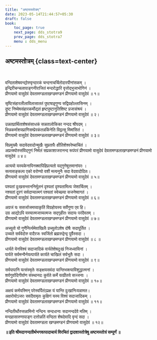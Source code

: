 ```yaml
---
title: "अष्टमस्तोत्रम्‌"
date: 2023-05-14T21:44:57+05:30
draft: false
book:
    toc_page: true
    next_page: dds_stotra9
    prev_page: dds_stotra7
    menu : dds_menu
---
```




## अष्टमस्तोत्रम्‌ {class=text-center}

<br/>


वन्दिताशेषवन्द्योरुवृन्दारकं चन्दनाचर्चितोदारपीनांसकम्‌ ।  
इन्द्रिरीचन्चलापाङ्गनीराजितं मन्दरोद्धारि वृत्तोद्भुजाभोगिनं ।  
प्रीणयामो वासुदेवं देवतामण्डलाखण्डमण्डनं प्रीणयामो वासुदेवं ॥ १॥

सृष्टिसंहारलीलाविलासाततं पुष्टषाइ्गुण्य सद्विग्रहोल्लासिनम्‌ ।  
दुष्ट निष्येषसंहारकर्मोद्यतं हृष्टपुष्टानुतिशिष्ट प्रजासंश्रयं ।  
प्रीणयामो वासुदेवं देवतामण्डलाखण्डमण्डनं प्रीणयामो वासुदेवं ॥ २।  

उन्नतप्रार्थिताशेषसंसाधकं सन्नतालोकिका नन्दद श्रीपदम्‌ ।  
भिन्नकर्माशयप्राणिसम्प्रेरकंतन्नकिंनेति विद्वत्सु मिमांसितं ।  
प्रीणयामो वासुदेवं देवतामण्डलाखण्डमण्डनं प्रीणयामो वासुदेवं ॥ ३॥

विप्रमुख्यैः सदावेदवादोन्मुखैः सुप्रतापैः क्षीतिशेश्वरेष्चाचिंतं ।  
अप्रत्क्योरुसंविद्गुणं निर्मलं सप्रकाशाजरानन्द रूपंपरं
प्रीणयामो वासुदेवं देवतामण्डलाखण्डमण्डनं प्रीणयामो वासुदेवं ॥ ४॥

अत्ययो यस्यकेनापिनक्वापिहिप्रत्यतो यद्गुणेषूत्तमानांपरः ।  
सत्यसङ्कल्प एको वरोण्यो वशी मत्यनूनैः सदा वेदवादोदितः।  
प्रीणयामो वासुदेवं देवतामण्डलाखण्डमण्डनं प्रीणयामो वासुदेवं ॥ ५॥

पश्यतां दुःखसन्ताननिर्मूलनं दृश्यतां दृश्यतामित्य जेशार्चितम्‌ ।  
नश्यतां दूरगं सर्वदाप्यात्मगं पश्यतां स्वेच्छया सजनेष्वागतं ।  
प्रीणयामो वासुदेवं देवतामण्डलाखण्डमण्डनं प्रीणयामो वासुदेवं ॥ ६॥

अग्रजं यः ससर्जाजमग्र्याकृतिं विग्रहोयस्य सर्वेगुणा एव हि।  
उग्र आद्योऽपि यस्यात्मजाग्र्यत्मजः सद्गृहीतः सदायः परंदैवतम्‌ ।  
प्रीणयामो वासुदेवं देवतामण्डलाखण्डमण्डनं प्रीणयामो वासुदेवं ॥ ७॥

अच्युतो यो गुणैनिर्त्यमेवाखिलैः प्रच्युतोऽशेष दोषैः सदापूर्तित ।  
उच्यते सर्ववेदोरु वादैरजः स्वर्जितो ब्रह्मरुद्रेन्द्र पूर्वैस्सदा ।  
प्रीणयामो वासुदेवं देवतामण्डलाखण्डमण्डनं प्रीणयामो वासुदेवं ॥ ८ ॥

धार्यते येनविश्वं सदाजादिकं वार्यतेशेषदुःखं निजध्यायिनां ।  
पार्यते सर्वमन्यैर्नयत्पार्यते कार्यते चाखिलं सर्वभूतैः सदा ।  
प्रीणयामो वासुदेवं देवतामण्डलाखण्डमण्डनं प्रीणयामो वासुदेवं ॥ ९॥

सर्वपापानि यत्संस्मृतेः सङ्क्षयसवंदा यान्तिभक्त्याविशुद्धात्मनां ।  
शर्वगुर्वादिगीर्वाण संस्थानदः कुर्वते कर्मे यत्प्रीतये सज्जनाः ।  
प्रीणयामो वासुदेवं देवतामण्डलाखण्डमण्डनं प्रीणयामो वासुदेवं ॥ १०॥

अक्षयं कर्मयस्मिन्‌ परेस्वर्पितंऽप्रक्ष यं यान्ति दुःखानिःयन्नामत।  
अक्षरोयोऽजरः सवंदैवामृतः कुक्षिगं यस्य विश्वं सदाजादिकम्‌ ।  
प्रीणयामो वासुदेवं देवतामण्डलाखण्डमण्डनं प्रीणयामो वासुदेवं ॥ ११॥

नन्दितीर्थोरुसन्नामिनो नन्दिनः सन्दधानाः सदानन्ददेवे मतिम्‌ ।  
मन्दहासारुणापाङ्ग दत्तोन्नतिं वन्दिता शेषदेवादि वृन्दं सदा ।  
प्रीणयामो वासुदेवं देवतामण्डला खण्डमण्डनं प्रीणयामो वासुदेवं ॥ १२॥

**॥ इति श्रीमदानन्दतीर्थभगवत्पादाचार्य विरचितं**
**द्वादशास्तोत्रेषु अष्टमस्तोत्रं सम्पूर्णं ॥**
